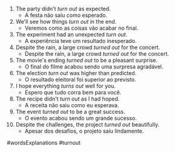 
1. The party didn't _turn out_ as expected.
	- A festa não saiu como esperado.
2. We'll see how things _turn out_ in the end.
	- Veremos como as coisas vão acabar no final.
3. The experiment had an unexpected _turn out_.
	- A experiência teve um resultado inesperado.
4. Despite the rain, a large crowd _turned out_ for the concert.
	- Despite the rain, a large crowd _turned out_ for the concert.
5. The movie's ending _turned out_ to be a pleasant surprise.
	- O final do filme acabou sendo uma surpresa agradável.
6. The election _turn out_ was higher than predicted.
	- O resultado eleitoral foi superior ao previsto.
7. I hope everything _turns out_ well for you.
	- Espero que tudo corra bem para você.
8. The recipe didn't _turn out_ as I had hoped.
	- A receita não saiu como eu esperava.
9. The event _turned out_ to be a great success.
	- O evento acabou sendo um grande sucesso.
10. Despite the challenges, the project _turned out_ beautifully.
	- Apesar dos desafios, o projeto saiu lindamente.

#wordsExplanations 
#turnout